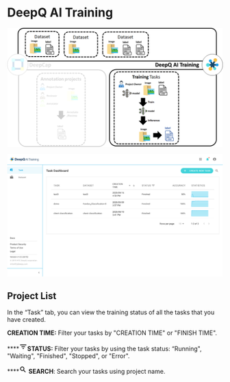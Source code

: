 # DeepQ AI Training

![](../.gitbook/assets/image%20%28138%29.png)

![](../.gitbook/assets/training-overview%20%281%29.png)

## Project List

In the “Task” tab, you can view the training status of all the tasks that you have created. 

**CREATION TIME:** Filter your tasks by "CREATION TIME" or "FINISH TIME". 

\*\*\*\*![](../.gitbook/assets/image%20%287%29.png)**STATUS:** Filter your tasks by using the task status: “Running", "Waiting", "Finished", "Stopped",  or "Error". 

\*\*\*\*![](../.gitbook/assets/image%20%2821%29.png) **SEARCH**: Search your tasks using project name.

